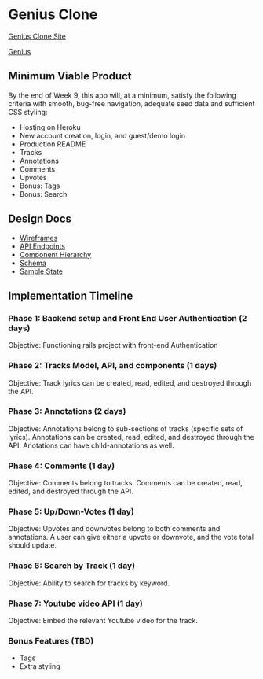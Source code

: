 # Genius Clone

[Genius Clone Site](google.com)

[Genius](genius.com)

## Minimum Viable Product

By the end of Week 9, this app will, at a minimum, satisfy the following criteria with smooth, bug-free navigation, adequate seed data and sufficient CSS styling:


* Hosting on Heroku
* New account creation, login, and guest/demo login
* Production README
* Tracks
* Annotations
* Comments
* Upvotes
* Bonus: Tags
* Bonus: Search

## Design Docs

* [Wireframes](./wireframes)
* [API Endpoints](./api-endpoints.md)
* [Component Hierarchy](./component-hierarchy.md)
* [Schema](./schema.md)
* [Sample State](./sample-state.md)

## Implementation Timeline

### Phase 1: Backend setup and Front End User Authentication (2 days)

Objective: Functioning rails project with front-end Authentication

### Phase 2: Tracks Model, API, and components (1 days)

Objective: Track lyrics can be created, read, edited, and destroyed through the API.

### Phase 3: Annotations (2 days)

Objective: Annotations belong to sub-sections of tracks (specific sets of lyrics). Annotations can be created, read, edited, and destroyed through the API. Anotations can have child-annotations as well.

### Phase 4: Comments (1 day)

Objective: Comments belong to tracks. Comments can be created, read, edited, and destroyed through the API.

### Phase 5: Up/Down-Votes (1 day)

Objective: Upvotes and downvotes belong to both comments and annotations. A user can give either a upvote or downvote, and the vote total should update.

### Phase 6: Search by Track (1 day)

Objective: Ability to search for tracks by keyword.

### Phase 7: Youtube video API (1 day)

Objective: Embed the relevant Youtube video for the track.

### Bonus Features (TBD)

* Tags
* Extra styling
